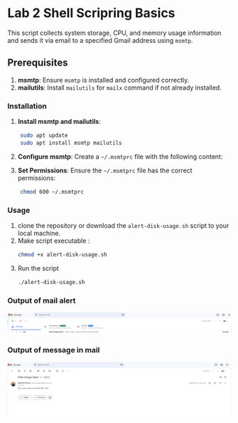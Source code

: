 # Lab 2 Shell Scripring Basics
This script collects system storage, CPU, and memory usage information and sends it via email to a specified Gmail address using `msmtp`.

## Prerequisites

1. **msmtp**: Ensure `msmtp` is installed and configured correctly.
2. **mailutils**: Install `mailutils` for `mailx` command if not already installed.

### Installation

1. **Install msmtp and mailutils**:
```bash
    sudo apt update
    sudo apt install msmtp mailutils
```
2. **Configure msmtp**:
    Create a `~/.msmtprc` file with the following content:

3. **Set Permissions**:
    Ensure the `~/.msmtprc` file has the correct permissions:
```bash
    chmod 600 ~/.msmtprc
```

### Usage
1. clone the repository or download the `alert-disk-usage.sh` script to your local machine.
2. Make script executable :
    ```sh
    chmod +x alert-disk-usage.sh
    ```
3. Run the script 
    ```sh
    ./alert-disk-usage.sh
    ```
###  Output of mail alert
 ![](alert.png)
    
### Output of message in mail 
 ![](message.png)
